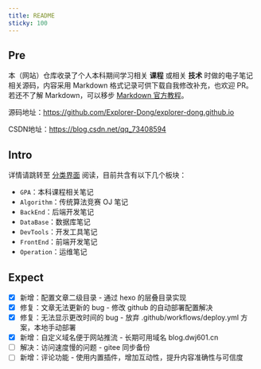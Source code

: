 ```yaml
---
title: README
sticky: 100
---
```


## Pre

本（网站）仓库收录了个人本科期间学习相关 **课程** 或相关 **技术** 时做的电子笔记相关源码，内容采用 Markdown 格式记录可供下载自我修改补充，也欢迎 PR。若还不了解 Markdown，可以移步 [Markdown 官方教程](https://markdown.com.cn/)。

源码地址：<https://github.com/Explorer-Dong/explorer-dong.github.io>

CSDN地址：<https://blog.csdn.net/qq_73408594>

## Intro

详情请跳转至 [分类界面](https://explorer-dong.github.io/categories/) 阅读，目前共含有以下几个板块：

- `GPA`：本科课程相关笔记
- `Algorithm`：传统算法竞赛 OJ 笔记
- `BackEnd`：后端开发笔记
- `DataBase`：数据库笔记
- `DevTools`：开发工具笔记
- `FrontEnd`：前端开发笔记
- `Operation`：运维笔记

## Expect

- [x] 新增：配置文章二级目录 - 通过 hexo 的层叠目录实现
- [x] 修复：文章无法更新的 bug - 修改 github 的自动部署配置解决
- [x] 修复：无法显示更改时间的 bug - 放弃 .github/workflows/deploy.yml 方案，本地手动部署
- [x] 新增：自定义域名便于网站推流 - 长期可用域名 blog.dwj601.cn
- [ ] 解决：访问速度慢的问题 - gitee 同步备份
- [ ] 新增：评论功能 - 使用内置插件，增加互动性，提升内容准确性与可信度
